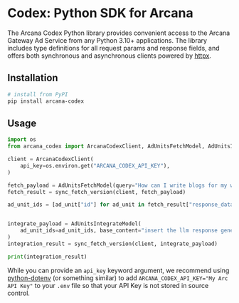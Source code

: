 # Codex: Python SDK for Arcana

The Arcana Codex Python library provides convenient access to the Arcana Gateway Ad Service from any Python 3.10+ applications. The library includes type definitions for all request params and response fields, and offers both synchronous and asynchronous clients powered by [httpx](https://github.com/encode/httpx).

## Installation

```sh
# install from PyPI
pip install arcana-codex
```

## Usage

```python
import os
from arcana_codex import ArcanaCodexClient, AdUnitsFetchModel, AdUnitsIntegrateModel

client = ArcanaCodexClient(
    api_key=os.environ.get("ARCANA_CODEX_API_KEY"),
)

fetch_payload = AdUnitsFetchModel(query="How can I write blogs for my website?")
fetch_result = sync_fetch_version(client, fetch_payload)

ad_unit_ids = [ad_unit["id"] for ad_unit in fetch_result["response_data"]]


integrate_payload = AdUnitsIntegrateModel(
    ad_unit_ids=ad_unit_ids, base_content="insert the llm response generated from your application as the base content"
)
integration_result = sync_fetch_version(client, integrate_payload)

print(integration_result)
```

While you can provide an `api_key` keyword argument, we recommend using [python-dotenv](https://pypi.org/project/python-dotenv/) (or something similar) to add `ARCANA_CODEX_API_KEY="My Arc API Key"` to your `.env` file so that your API Key is not stored in source control.